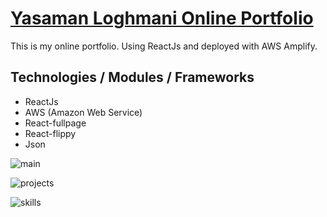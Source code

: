 # [Yasaman Loghmani Online Portfolio](https://yasamanloghmani.com)
This is my online portfolio. Using ReactJs and deployed with AWS Amplify.

## Technologies / Modules / Frameworks
- ReactJs
- AWS (Amazon Web Service)
- React-fullpage
- React-flippy
- Json



![main](https://imgur.com/IAa4Kk7.png)

![projects](https://imgur.com/s7AMaS6.png)

![skills](https://imgur.com/j6xqWv1.png)
